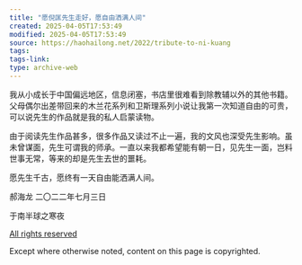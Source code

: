```yaml
---
title: "愿倪匡先生走好，愿自由洒满人间"
created: 2025-04-05T17:53:49
modified: 2025-04-05T17:53:49
source: https://haohailong.net/2022/tribute-to-ni-kuang
tags:
tags-link:
type: archive-web
---
```

我从小成长于中国偏远地区，信息闭塞，书店里很难看到除教辅以外的其他书籍。父母偶尔出差带回来的木兰花系列和卫斯理系列小说让我第一次知道自由的可贵，可以说先生的作品就是我的私人启蒙读物。

由于阅读先生作品甚多，很多作品又读过不止一遍，我的文风也深受先生影响。虽未曾谋面，先生可谓我的师承。一直以来我都希望能有朝一日，见先生一面，岂料世事无常，等来的却是先生去世的噩耗。

愿先生千古，愿终有一天自由能洒满人间。

郝海龙 二〇二二年七月三日

于南半球之寒夜

[All rights reserved](https://wikipedia.org/wiki/Copyright)

Except where otherwise noted, content on this page is copyrighted.